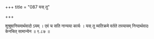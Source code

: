 +++
title = "087 यस् तु"

+++

शुश्रूषानियमार्थवादो ऽयम् । एवं च सति नान्यया कार्यः । यस् तु व्यतिक्रमे वर्तते तस्यायम् निन्दार्थवादः केनचित् सामान्येन ॥ ९.८७ ॥